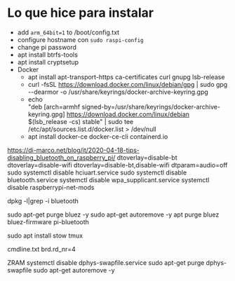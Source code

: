 # Lo que hice para instalar

* add `arm_64bit=1` to /boot/config.txt
* configure hostname con `sudo raspi-config`
* change pi password
* apt install btrfs-tools
* apt install cryptsetup
* Docker
  - apt install apt-transport-https ca-certificates curl gnupg lsb-release
  - curl -fsSL https://download.docker.com/linux/debian/gpg | sudo gpg --dearmor
    -o /usr/share/keyrings/docker-archive-keyring.gpg
  - echo \
  "deb [arch=armhf signed-by=/usr/share/keyrings/docker-archive-keyring.gpg]
https://download.docker.com/linux/debian \
  $(lsb_release -cs) stable" | sudo tee /etc/apt/sources.list.d/docker.list >
/dev/null
  - apt install docker-ce docker-ce-cli containerd.io


https://di-marco.net/blog/it/2020-04-18-tips-disabling_bluetooth_on_raspberry_pi/
dtoverlay=disable-bt
dtoverlay=disable-wifi
dtoverlay=disable-bt,disable-wifi
dtparam=audio=off
sudo systemctl disable hciuart.service
sudo systemctl disable bluetooth.service
systemctl disable wpa_supplicant.service
systemctl disable  raspberrypi-net-mods

dpkg -l|grep -i bluetooth

sudo apt-get purge bluez -y
sudo apt-get autoremove -y
apt purge bluez bluez-firmware pi-bluetooth



sudo apt install stow tmux

cmdline.txt
brd.rd_nr=4


ZRAM
systemctl disable dphys-swapfile.service
sudo apt-get purge dphys-swapfile
sudo apt-get autoremove -y





